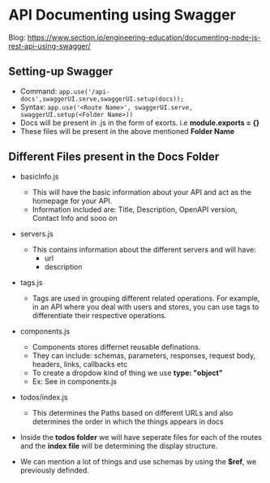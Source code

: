 # API Documenting using Swagger

Blog: https://www.section.io/engineering-education/documenting-node-js-rest-api-using-swagger/

## Setting-up Swagger

-   Command: `app.use('/api-docs',swaggerUI.serve,swaggerUI.setup(docs));`
-   Syntax: `app.use('<Route Name>', swaggerUI.serve, swaggerUI.setup(<Folder Name>))`
-   Docs will be present in .js in the form of exorts. i.e **module.exports = {}**
-   These files will be present in the above mentioned **Folder Name**

## Different Files present in the Docs Folder

-   basicInfo.js

    -   This will have the basic information about your API and act as the homepage for your API.
    -   Information included are: Title, Description, OpenAPI version, Contact Info and sooo on

-   servers.js

    -   This contains information about the different servers and will have:
        -   url
        -   description

-   tags.js

    -   Tags are used in grouping different related operations. For example, in an API where you deal with users and stores, you can use tags to differentiate their respective operations.

-   components.js

    -   Components stores differnet reusable definations.
    -   They can include: schemas, parameters, responses, request body, headers, links, callbacks etc
    -   To create a dropdow kind of thing we use **type: "object"**
    -   Ex: See in components.js

-   todos/index.js

    -   This determines the Paths based on different URLs and also determines the order in which the things appears in docs

-   Inside the **todos folder** we will have seperate files for each of the routes and the **index file** will be determining the display structure.

-   We can mention a lot of things and use schemas by using the **$ref**, we previously definded.

